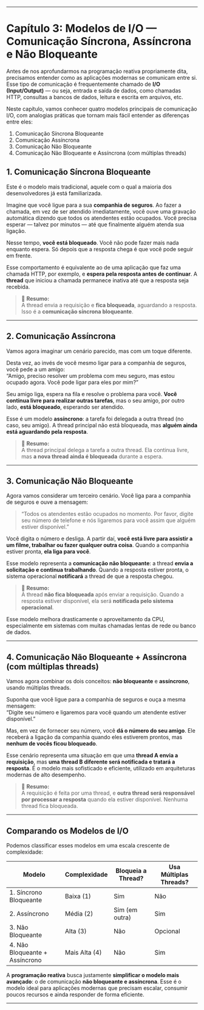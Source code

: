 
---

# Capítulo 3: Modelos de I/O — Comunicação Síncrona, Assíncrona e Não Bloqueante

Antes de nos aprofundarmos na programação reativa propriamente dita, precisamos entender como as aplicações modernas se comunicam entre si. Esse tipo de comunicação é frequentemente chamado de **I/O (Input/Output)** — ou seja, entrada e saída de dados, como chamadas HTTP, consultas a bancos de dados, leitura e escrita em arquivos, etc.

Neste capítulo, vamos conhecer quatro modelos principais de comunicação I/O, com analogias práticas que tornam mais fácil entender as diferenças entre eles:

1. Comunicação Síncrona Bloqueante
2. Comunicação Assíncrona
3. Comunicação Não Bloqueante
4. Comunicação Não Bloqueante e Assíncrona (com múltiplas threads)

## 1. Comunicação Síncrona Bloqueante

Este é o modelo mais tradicional, aquele com o qual a maioria dos desenvolvedores já está familiarizada.

Imagine que você ligue para a sua **companhia de seguros**. Ao fazer a chamada, em vez de ser atendido imediatamente, você ouve uma gravação automática dizendo que todos os atendentes estão ocupados. Você precisa esperar — talvez por minutos — até que finalmente alguém atenda sua ligação.

Nesse tempo, **você está bloqueado**. Você não pode fazer mais nada enquanto espera. Só depois que a resposta chega é que você pode seguir em frente.

Esse comportamento é equivalente ao de uma aplicação que faz uma chamada HTTP, por exemplo, e **espera pela resposta antes de continuar**. A **thread** que iniciou a chamada permanece inativa até que a resposta seja recebida.

> 🧠 **Resumo:**  
> A thread envia a requisição e **fica bloqueada**, aguardando a resposta. Isso é a **comunicação síncrona bloqueante**.

---

## 2. Comunicação Assíncrona

Vamos agora imaginar um cenário parecido, mas com um toque diferente.

Desta vez, ao invés de você mesmo ligar para a companhia de seguros, você pede a um amigo:  
“Amigo, preciso resolver um problema com meu seguro, mas estou ocupado agora. Você pode ligar para eles por mim?”

Seu amigo liga, espera na fila e resolve o problema para você. **Você continua livre para realizar outras tarefas**, mas o seu amigo, por outro lado, **está bloqueado**, esperando ser atendido.

Esse é um modelo **assíncrono**: a tarefa foi delegada a outra thread (no caso, seu amigo). A thread principal não está bloqueada, mas **alguém ainda está aguardando pela resposta**.

> 🧠 **Resumo:**  
> A thread principal delega a tarefa a outra thread. Ela continua livre, mas **a nova thread ainda é bloqueada** durante a espera.

---

## 3. Comunicação Não Bloqueante

Agora vamos considerar um terceiro cenário. Você liga para a companhia de seguros e ouve a mensagem:

> “Todos os atendentes estão ocupados no momento. Por favor, digite seu número de telefone e nós ligaremos para você assim que alguém estiver disponível.”

Você digita o número e desliga. A partir daí, **você está livre para assistir a um filme, trabalhar ou fazer qualquer outra coisa**. Quando a companhia estiver pronta, **ela liga para você**.

Esse modelo representa a **comunicação não bloqueante**: a thread **envia a solicitação e continua trabalhando**. Quando a resposta estiver pronta, o sistema operacional **notificará** a thread de que a resposta chegou.

> 🧠 **Resumo:**  
> A thread **não fica bloqueada** após enviar a requisição. Quando a resposta estiver disponível, ela será **notificada pelo sistema operacional**.

Esse modelo melhora drasticamente o aproveitamento da CPU, especialmente em sistemas com muitas chamadas lentas de rede ou banco de dados.

---

## 4. Comunicação Não Bloqueante + Assíncrona (com múltiplas threads)

Vamos agora combinar os dois conceitos: **não bloqueante** e **assíncrono**, usando múltiplas threads.

Suponha que você ligue para a companhia de seguros e ouça a mesma mensagem:  
“Digite seu número e ligaremos para você quando um atendente estiver disponível.”

Mas, em vez de fornecer seu número, você **dá o número do seu amigo**. Ele receberá a ligação da companhia quando eles estiverem prontos, mas **nenhum de vocês ficou bloqueado**.

Esse cenário representa uma situação em que uma **thread A envia a requisição**, mas **uma thread B diferente será notificada e tratará a resposta**. É o modelo mais sofisticado e eficiente, utilizado em arquiteturas modernas de alto desempenho.

> 🧠 **Resumo:**  
> A requisição é feita por uma thread, e **outra thread será responsável por processar a resposta** quando ela estiver disponível. Nenhuma thread fica bloqueada.

---

## Comparando os Modelos de I/O

Podemos classificar esses modelos em uma escala crescente de complexidade:

| Modelo                                | Complexidade | Bloqueia a Thread? | Usa Múltiplas Threads? |
|--------------------------------------|--------------|---------------------|--------------------------|
| 1. Síncrono Bloqueante               | Baixa (1)    | Sim                 | Não                      |
| 2. Assíncrono                        | Média (2)    | Sim (em outra)      | Sim                      |
| 3. Não Bloqueante                    | Alta (3)     | Não                 | Opcional                 |
| 4. Não Bloqueante + Assíncrono      | Mais Alta (4)| Não                 | Sim                      |

A **programação reativa** busca justamente **simplificar o modelo mais avançado**: o de comunicação **não bloqueante e assíncrona**. Esse é o modelo ideal para aplicações modernas que precisam escalar, consumir poucos recursos e ainda responder de forma eficiente.

---
